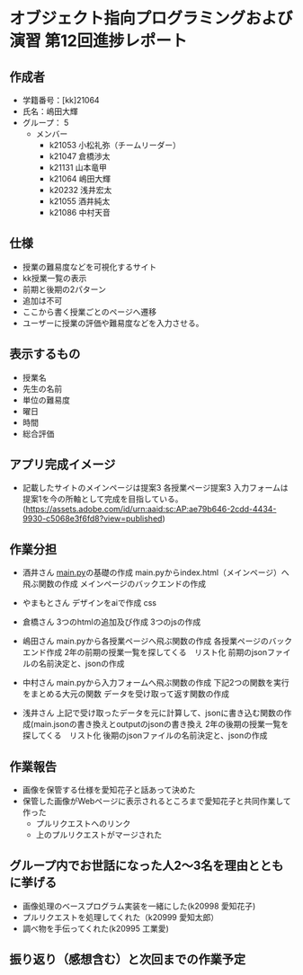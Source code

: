 # オブジェクト指向プログラミングおよび演習 第12回進捗レポート

## 作成者
- 学籍番号：[kk]21064
- 氏名：嶋田大輝
- グループ： 5
    - メンバー
        - k21053 小松礼弥（チームリーダー）
        - k21047 倉橋渉太
        - k21131 山本竜甲
        - k21064 嶋田大輝
        - k20232 浅井宏太
        - k21055 酒井純太
        - k21086 中村天音

## 仕様
- 授業の難易度などを可視化するサイト
- kk授業一覧の表示
- 前期と後期の2パターン
- 追加は不可
- ここから書く授業ごとのページへ遷移
- ユーザーに授業の評価や難易度などを入力させる。

## 表示するもの
- 授業名
- 先生の名前
- 単位の難易度
- 曜日
- 時間
- 総合評価

## アプリ完成イメージ
- 記載したサイトのメインページは提案3 各授業ページ提案3 入力フォームは提案1を今の所軸として完成を目指している。(https://assets.adobe.com/id/urn:aaid:sc:AP:ae79b646-2cdd-4434-9930-c5068e3f6fd8?view=published)

## 作業分担
- 酒井さん
    [main.py](http://main.py)の基礎の作成
    main.pyからindex.html（メインページ）へ飛ぶ関数の作成
    メインページのバックエンドの作成
    
- やまもとさん
    デザインをaiで作成
    css
- 倉橋さん
    3つのhtmlの追加及び作成
    3つのjsの作成
    
- 嶋田さん
    main.pyから各授業ページへ飛ぶ関数の作成
    各授業ページのバックエンド作成
    2年の前期の授業一覧を探してくる　リスト化
    前期のjsonファイルの名前決定と、jsonの作成
    
- 中村さん
    main.pyから入力フォームへ飛ぶ関数の作成
    下記2つの関数を実行をまとめる大元の関数 
    データを受け取って返す関数の作成
    
- 浅井さん
    上記で受け取ったデータを元に計算して、jsonに書き込む関数の作成(main.jsonの書き換えとoutputのjsonの書き換え
    2年の後期の授業一覧を探してくる　リスト化
    後期のjsonファイルの名前決定と、jsonの作成
    
## 作業報告
- 画像を保管する仕様を愛知花子と話あって決めた
- 保管した画像がWebページに表示されるところまで愛知花子と共同作業して作った
    - プルリクエストへのリンク
    - 上のプルリクエストがマージされた

## グループ内でお世話になった人2〜3名を理由とともに挙げる
- 画像処理のベースプログラム実装を一緒にした(k20998 愛知花子)
- プルリクエストを処理してくれた（k20999 愛知太郎）
- 調べ物を手伝ってくれた(k20995 工業愛)

## 振り返り（感想含む）と次回までの作業予定
